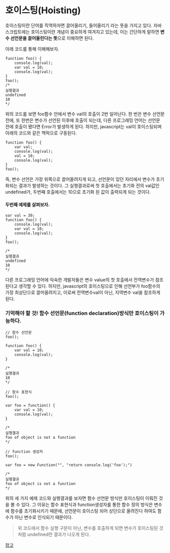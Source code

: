 # 호이스팅(Hoisting)
호이스팅이란 단어를 직역하자면 끌어올리기, 들어올리기 라는 뜻을 가지고 있다.
자바스크립트에는 호이스팅이란 개념이 중요하게 여겨지고 있는데, 이는 간단하게 말하면 **변수 선언문을 끌어올린다는 뜻**으로 이해하면 된다.
  
아래 코드를 통해 이해해보자.
```
function foo() {
	console.log(val);
	var val = 10;
	console.log(val);
}
foo();
/*
실행결과 
undefined
10
*/
```

위의 코드를 보면 foo함수 안에서 변수 val의 호출이 2번 일어난다.
한 번은 변수 선언문 전에, 또 한번은 변수가 선언된 이후에 호출이 되는데, 다른 프로그래밍 언어는 선언문 전에 호출이 됐다면 Error가 발생하게 된다. 
하지만, javascript는 val이 호이스팅되며 아래의 코드와 같은 맥락으로 구동된다.

```
function foo() {
	var val;
	console.log(val);
	val = 10;
	console.log(val);
}
foo();
```

즉, 변수 선언은 가장 위쪽으로 끌어올려지게 되고, 선언문이 있던 자리에서 변수가 초기화되는 결과가 발생하는 것이다. 
그 실행결과로써 첫 호출에서는 초기화 전의 val값인 undefined가, 두번째 호출에서는 10으로 초기화 된 값이 출력되게 되는 것이다.

#### 두번째 예제를 살펴보자.

```
var val = 30;
function foo() {
	console.log(val);
	var val = 10;
	console.log(val);
}
foo();

/*
실행결과 
undefined
10
*/
```

다른 프로그래밍 언어에 익숙한 개발자들은 변수 value의 첫 호출에서 전역변수가 참조된다고 생각할 수 있다. 하지만, javascript의 호이스팅으로 인해 선언부가 foo함수의 가장 최상단으로 끌어올려지고, 이로써 전역변수val이 아닌, 지역변수 val을 참조하게 된다.

### 기억해야 할 것! 함수 선언문(function declaration)방식만 호이스팅이 가능하다.
```
// 함수 선언문
foo();

function foo() {
	var val = 10;
	console.log(val);
}

/*
실행결과
10
*/
```

```
// 함수 표현식
foo();

var foo = function() {
	var val = 10;
	console.log(val);
}

/*
실행결과
foo of object is not a function
*/
```

```
// function 생성자
foo();

var foo = new Function("", "return console.log('foo');")

/*
실행결과
foo of object is not a function
*/
```

위의 세 가지 예제 코드와 실행결과를 보자면 함수 선언문 방식만 호이스팅이 이뤄진 것을 볼 수 있다.
그 이유는 함수 표현식과 function생성자를 통한 함수 정의 방식은 변수에 함수를 초기화시키기 때문에, 선언문이 호이스팅 되어 상단으로 올려진다 하여도 함수가 아닌 변수로 인식되기 때문이다.

> 위 코드에서 함수 실행 구문이 아닌, 변수를 호출하게 되면 변수가 호이스팅된 것처럼 undefined란 결과가 나오게 된다.

[참고](http://www.nextree.co.kr/p7363/)
